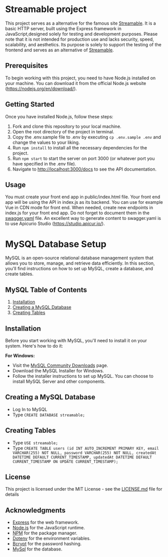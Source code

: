 # Streamable project

This project serves as a alternative for the famous site [Streamable](https://streamable.com). It is a basic HTTP server, built using the Express framework in JavaScript,designed solely for testing and development purposes. Please note that it is not intended for production use and lacks security, speed, scalability, and aesthetics. Its purpose is solely to support the testing of the frontend and serves as an alternative of [Streamable](https://streamable.com).

## Prerequisites

To begin working with this project, you need to have Node.js installed on your machine. You can download it from the official Node.js website (https://nodejs.org/en/download/).

## Getting Started

Once you have installed Node.js, follow these steps:

1. Fork and clone this repository to your local machine.
1. Open the root directory of the project in terminal. 
1. Copy the .env.sample file to .env by executing `cp .env.sample .env` and change the values to your liking.
1. Run `npm install` to install all the necessary dependencies for the project.
1. Run `npm start` to start the server on port 3000 (or whatever port you have specified in the .env file).
1. Navigate to [http://localhost:3000/docs](http://localhost:3000/docs) to see the API documentation.

## Usage

You must create your front end app in public/index.html file. Your front end app will be using the API in index.js as its backend. You can use for example Vue in CDN mode for front end. When needed, create new endpoints in index.js for your front end app. Do not forget to document them in the [swagger.yaml](swagger.yaml) file. An excellent way to generate content to swagger.yaml is to use Apicurio Studio (https://studio.apicur.io/).

# MySQL Database Setup

MySQL is an open-source relational database management system that allows you to store, manage, and retrieve data efficiently. In this section, you'll find instructions on how to set up MySQL, create a database, and create tables.

## MySQL Table of Contents

1. [Installation](#installation)
2. [Creating a MySQL Database](#creating-a-mysql-database)
3. [Creating Tables](#creating-tables)

## Installation

Before you start working with MySQL, you'll need to install it on your system. Here's how to do it:

**For Windows:**

- Visit the [MySQL Community Downloads](https://dev.mysql.com/downloads/mysql/) page.
- Download the MySQL Installer for Windows.
- Follow the installer instructions to set up MySQL. You can choose to install MySQL Server and other components.

## Creating a MySQL Database

- Log In to MySQL
- Type `CREATE DATABASE streamable;`

## Creating Tables

- Type `USE streamable;`
- Type `CREATE TABLE users (id INT AUTO_INCREMENT PRIMARY KEY, email VARCHAR(255) NOT NULL, password VARCHAR(255) NOT NULL, createdAt DATETIME DEFAULT CURRENT_TIMESTAMP, updatedAt DATETIME DEFAULT CURRENT_TIMESTAMP ON UPDATE CURRENT_TIMESTAMP);`

## License

This project is licensed under the MIT License - see the [LICENSE.md](LICENSE.md) file for details

## Acknowledgments

- [Express](https://expressjs.com/) for the web framework.
- [Node.js](https://nodejs.org/en/) for the JavaScript runtime.
- [NPM](https://www.npmjs.com/) for the package manager.
- [Dotenv](https://www.npmjs.com/package/dotenv) for the environment variables.
- [Bcrypt](https://www.npmjs.com/package/bcrypt) for the password hashing.
- [MySql](https://www.mysql.com/downloads/) for the database.
